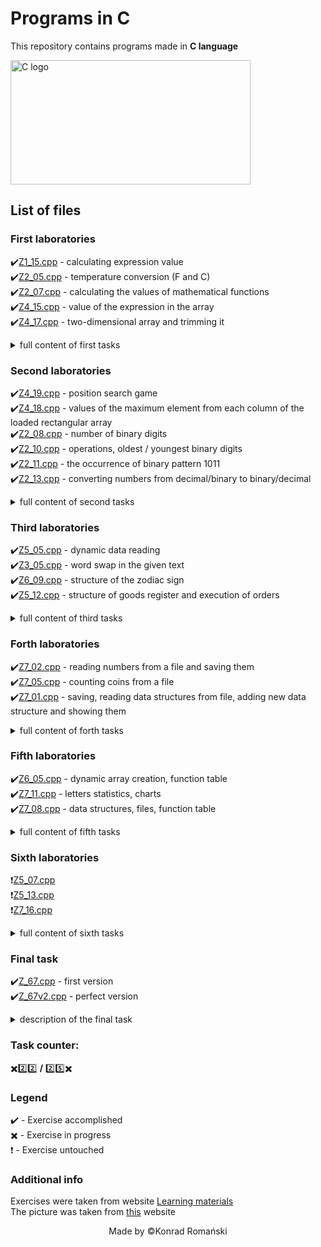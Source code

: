 # Programs in C
This repository contains programs made in **C language**

<img src="https://online.crbtech.in/wp-content/uploads/2019/03/C-programming-768x398.png" alt="C logo" width="384" height="199" alt="C Programming image" title="Image of C programming">

## List of files
### First laboratories
:heavy_check_mark:[Z1_15.cpp](https://github.com/TheSoulsHunter/Programs_in_C/blob/master/Programs_in_C/Z1_15.cpp) - calculating expression value\
:heavy_check_mark:[Z2_05.cpp](https://github.com/TheSoulsHunter/Programs_in_C/blob/master/Programs_in_C/Z2_05.cpp) - temperature conversion (F and C)\
:heavy_check_mark:[Z2_07.cpp](https://github.com/TheSoulsHunter/Programs_in_C/blob/master/Programs_in_C/Z2_07.cpp) - calculating the values of mathematical functions\
:heavy_check_mark:[Z4_15.cpp](https://github.com/TheSoulsHunter/Programs_in_C/blob/master/Programs_in_C/Z4_15.cpp) - value of the expression in the array\
:heavy_check_mark:[Z4_17.cpp](https://github.com/TheSoulsHunter/Programs_in_C/blob/master/Programs_in_C/Z4_17.cpp) - two-dimensional array and trimming it
<details><summary>full content of first tasks</summary>
<p>

#### Z1_15
Opracować program obliczania wartości wyrażenia\
`T = (ln(x - 5) + 1) / (sqrt(y - 3))`\
dla zmiennych x, y typu double. Jeżeli wartości T nie można obliczyć wyprowadzić tekst "Brak rozwiązania.".

#### Z2_05
Opracować program zamiany temperatury wyrażonej w stopniach Celsjusza na stopnie Fahrenheita i odwrotnie.\
`TC =  5/9  ( TF  – 32)`; `TF =  9/5 TC + 32`\
Program powinien pytać o kierunek konwersji, wczytywać temperaturę `TC` lub `TF`
i wyprowadzać wartość przeliczoną wraz z jednostką.

#### Z2_07
Opracować program, który oblicza wartość wskazanej funkcji matematycznej. Program ten w pętli:\
•	wczytuje nową wartość zmiennej x typu double,\
•	pyta o numer funkcji, oblicza i wyprowadza jej wartość (o ile to możliwe):
- 0 - `sin(x)`
- 1 - `tg(x)`
- 2 - `arcsin(x)`
- 3 - `sqrt(x)`
- 4 - `ln(x)`
- 5 - `recip(x)`
- 6 -  `sqr(x)`
- inna wartość - koniec programu

#### Z4_15
Opracować program, który wczytuje dwie tablice jednowymiarowe `A` , `B` obie
n-elementowe (`n < 100`) zawierające liczby typu double i następnie wyprowadza elementy tablicy `C` zdefiniowane jako:\
`Ci = (sin ( Ai )  +  i) / (cos ( Bi )  –  Ai)`\
gdy mianownik = 0 to ułamek = –1\
Kolejność danych : `n`,` A0`, ... `An-1`, `B0`, ... `Bn-1`   (n : int, pozostałe : double)  

#### Z4_17
Opracować program, który wczytuje tablicę dwuwymiarową liczb typu double o `W` wierszach i `K` kolumnach (`W < 50`, `K < 50`) oraz dwie wartości całkowite `x` oraz `y` (sprawdzić czy `0 ≤ x < K` i `0 ≤ y < K`). Następnie program wyprowadza wszystkie kolumny tablicy o indeksach od `x` do `y`.
</p>
</details>

### Second laboratories
:heavy_check_mark:[Z4_19.cpp](https://github.com/TheSoulsHunter/Programs_in_C/blob/master/Programs_in_C/Z4_19.cpp) - position search game\
:heavy_check_mark:[Z4_18.cpp](https://github.com/TheSoulsHunter/Programs_in_C/blob/master/Programs_in_C/Z4_18.cpp) - values of the maximum element from each column of the loaded rectangular array\
:heavy_check_mark:[Z2_08.cpp](https://github.com/TheSoulsHunter/Programs_in_C/blob/master/Programs_in_C/Z2_08.cpp) - number of binary digits\
:heavy_check_mark:[Z2_10.cpp](https://github.com/TheSoulsHunter/Programs_in_C/blob/master/Programs_in_C/Z2_10.cpp) - operations, oldest / youngest binary digits\
:heavy_check_mark:[Z2_11.cpp](https://github.com/TheSoulsHunter/Programs_in_C/blob/master/Programs_in_C/Z2_11.cpp) - the occurrence of binary pattern 1011\
:heavy_check_mark:[Z2_13.cpp](https://github.com/TheSoulsHunter/Programs_in_C/blob/master/Programs_in_C/Z2_13.cpp) - converting numbers from decimal/binary to binary/decimal

<details><summary>full content of second tasks</summary>
<p>

#### Z4_19
Opracować program, który losuje położenie znaku `*` w zakresie `X = 10` do `40`,
`Y = 5` do `15`. Następnie program oczyszcza okno konsoli, wyświetla znak `*` w pozycji `[10, 5]` i przesuwa go reagując na  klawisze strzałek. Gdy znak `*` znajdzie się w wylosowanej pozycji gra się kończy. Program nie zezwala na wyprowadzenie znaku `*` poza podany zakres pozycji.

#### Z4_18
Opracować program, który wczytuje  wierszami elementy tablicy prostokątnej `H`
o wymiarach `W x K` (`W , K < 50`) zawierającą liczby typu double i wyprowadza wartość maksymalnego elementu z każdej kolumny tej tablicy.

#### Z2_08
Opracować program, który oblicza i wyprowadza liczbę cyfr  binarnych `1` występujących w wartości zmiennej Liczba typu unsigned int (wartość Liczby wczytać z klawiatury).

#### Z2_10
Opracować program, który realizuje następujące opcje:
- `N`, `n` - wczytanie wartości zmiennej Sekcja typu unsigned long long,
- `L`, `l` - ustalenie i wyprowadzenie pozycji najstarszej cyfry binarnej `1` występującej w wartości zmiennej  Sekcja,
- `R`, `r` - ustalenie i wyprowadzenie pozycji najmłodszej cyfry binarnej `0` występującej w wartości zmiennej  Sekcja,
- `Q`, `q` - koniec programu.\
Opcje `L` i `R` nie mogą zostać wykonane przed wykonaniem opcji `N`.

#### Z2_11
Opracować program, który ustala, czy w ciągu binarnym będącym wartością zmiennej Alfa typu unsigned int na najstarszych pozycjach występuje wzorzec binarny `1011`. (wartość Alfa wczytać z klawiatury).

#### Z2_13
Opracować program, który wczytuje liczby całkowite dodatnie zapisane jako dziesiętne/binarne i wyprowadza ich wartości w postaci binarnej/dziesiętnej. Liczby dziesiętne poprzedzone są literą `D` (np. `D35409`), liczby binarne poprzedzone są literą `B` (np. `B110100010`) - z funkcji scanf, printf można korzystać jedynie do wprowadzania/wyprowadzania tekstów.

</p>
</details>

### Third laboratories
:heavy_check_mark:[Z5_05.cpp](https://github.com/TheSoulsHunter/Programs_in_C/blob/master/Programs_in_C/Z5_05.cpp) - dynamic data reading\
:heavy_check_mark:[Z3_05.cpp](https://github.com/TheSoulsHunter/Programs_in_C/blob/master/Programs_in_C/Z3_05.cpp) - word swap in the given text\
:heavy_check_mark:[Z6_09.cpp](https://github.com/TheSoulsHunter/Programs_in_C/blob/master/Programs_in_C/Z6_09.cpp) - structure of the zodiac sign\
:heavy_check_mark:[Z5_12.cpp](https://github.com/TheSoulsHunter/Programs_in_C/blob/master/Programs_in_C/Z5_12.cpp) - structure of goods register and execution of orders

<details><summary>full content of third tasks</summary>
<p>

#### Z5_05
Opracować program, który wczytuje elementy typu double do zadeklarowanej dynamicznie tablicy dwuwymiarowej o `N` wierszach i `M` kolumnach (`N` i `M` wczytywane z klawiatury) oraz oblicza ile kolumn posiada sumę  elementów  większą od wartości `X` (również wczytanej z klawiatury).

#### Z3_05
Opracować program makrogenerator, który wczytuje źródłowy tekst wielowyrazowy, zakończony tekstem `@` oraz ciąg par wyrazów do_usunięcia  – do_wstawienia, również zakończony tekstem `@`. Następnie w tekście źródłowym każdy wyraz znajdujący się w zestawie do_usunięcia zostaje zastąpiony odpowiadającym mu wyrazem z zestawu do_wstawienia.
Przykład.\
__Tekst źródłowy__:
```
Na Starym Rynku rozdaja samochody @
```
__Pary wyrazów__:
```
rozdaja kradana
samochody rowery
@
```
__Wynik__:
```
Na Starym Rynku kradna rowery
```

#### Z6_09
Opracować program ustalający znak zodiaku danej osoby. Po wczytaniu numeru dnia
 i numeru miesiąca urodzenia program przegląda tablicę struktur zawierającą nazwy znaków zodiaku i numery dni, w których kolejny znak rozpoczyna się w danym miesiącu

| numer | dane  | miesiąc  |
|:-----:|:-----:|:--------:|
|   0   | nazwa | styczeń  |
|       | dzień |          |
|  ...  |  ...  |   ...    |
|  11   | nazwa | grudzien |
|       | dzien |          |

#### Z5_12
Napisać program, który umożliwia przetwarzanie prostego rejestru towarów.\
Tablica towarów:

| numer |    dane     |
|:-----:|:-----------:|
|   0   | NazwaTowaru |
|       | LiczbaSztuk |
|       | Cena1Sztuki |
|  ...  |     ...     |
|  49   | NazwaTowaru |
|       | LiczbaSztuk |
|       | Cena1Sztuki |

</p>
</details>

### Forth laboratories
:heavy_check_mark:[Z7_02.cpp](https://github.com/TheSoulsHunter/Programs_in_C/blob/master/Programs_in_C/Z7_02.cpp) - reading numbers from a file and saving them\
:heavy_check_mark:[Z7_05.cpp](https://github.com/TheSoulsHunter/Programs_in_C/blob/master/Programs_in_C/Z7_05.cpp) - counting coins from a file\
:heavy_check_mark:[Z7_01.cpp](https://github.com/TheSoulsHunter/Programs_in_C/blob/master/Programs_in_C/Z7_01.cpp) - saving, reading data structures from file, adding new data structure and showing them

<details><summary>full content of forth tasks</summary>
<p>

#### Z7_02
Plik wejściowy zawiera ciąg liczb całkowitych oddzielonych spacjami. Opracować program, który z takiego pliku wejściowego (zapytać o nazwę) przepisuje do pliku wyjściowego (też zapytać o nazwę) tylko te liczby całkowite, które są większe od `137`.

#### Z7_05
Automat do rozpoznawania monet generuje plik tekstowy, który zawiera ciąg znaków opisujących poszczególne monety (bez żadnych znaków rozdzielających):

| moneta | znak |
|:------:|:----:|
|  1 gr  |  c   |
|  2 gr  |  t   |
|  5 gr  |  f   |
| 10 gr  |  d   |
| 20 gr  |  q   |
| 50 gr  |  h   |
|  1 zł  |  K   |
|  2 zł  |  D   |
|  5 zł  |  F   |

#### Z7_01
Opracować program prowadzący spis pracowników firmy (max.. 50 pracowników). Każdy pracownik opisany jest za pomocą struktury zawierającej nazwisko i pensję. Program realizuje następujące polecenia:
- `R` : wczytanie liczby pracowników i tablicy struktur opisujących pracowników z pliku dyskowego (zapytać o nazwę pliku),
- `N` : nowy pracownik - wczytać dane opisujące pracownika i wprowadzić do kolejnej pozycji tabeli struktur,
- `W` : wyświetlanie informacji o wszystkich pracownikach,
- `Z` : zapis liczby pracowników i tabeli pracowników do pliku dyskowego (zapytać o nazwę pliku),
- `K` : koniec programu.

Dla realizacji poszczególnych opcji zdefiniować funkcje.  

</p>
</details>

### Fifth laboratories
:heavy_check_mark:[Z6_05.cpp](https://github.com/TheSoulsHunter/Programs_in_C/blob/master/Programs_in_C/Z6_05.cpp) - dynamic array creation, function table\
:heavy_check_mark:[Z7_11.cpp](https://github.com/TheSoulsHunter/Programs_in_C/blob/master/Programs_in_C/Z7_11.cpp) - letters statistics, charts\
:heavy_check_mark:[Z7_08.cpp](https://github.com/TheSoulsHunter/Programs_in_C/blob/master/Programs_in_C/Z7_08.cpp) - data structures, files, function table

<details><summary>full content of fifth tasks</summary>
<p>

#### Z6_05
Opracować program, który po wczytaniu wartości `n` tworzy dynamicznie tablicę jednowymiarową `T[n]` i wczytuje jej elementy. Następnie program umożliwia wykonanie 3 funkcji:
- `0` : znajduje maksymalny element tablicy `T`,
- `1` : znajduje minimalny element tablicy `T`,
- `2`: oblicza średnią arytmetyczną elementów z tablicy `T`.

Wprowadzenie innego numeru operacji kończy program. Zastosować tablicę wskaźników funkcji.

#### Z7_11
Opracować program, który wyznacza histogram występowania liter a – z w pliku dyskowym [Eden.txt](https://github.com/TheSoulsHunter/Programs_in_C/blob/master/Programs_in_C/Eden.txt). Wyniki wyświetlić w postaci tabeli liczbowej i wykresu wstęgowego.

Przykładowe wyniki:
```

a :  34768 => 23.7%
..............................
z :      235 => 1.2%

a | *****************
.........................
z | **

```

#### Z7_08
W pliku [Pomiary.txt](https://github.com/TheSoulsHunter/Programs_in_C/blob/master/Programs_in_C/Pomiary.txt) zapisane są: liczba serii pomiarów i kolejne serie pomiarów. Pojedyncza seria opisana jest za pomocą następującej struktury:

|        numer serii        |
|:-------------------------:|
|         pomiar_1          |
|         pomiar_2          |
|         pomiar_3          |
|         pomiar_4          |
| kod sposobu przetwarzania |

Numer serii to dowolna liczba typu int, pomiary to liczby double, kod sposobu przetwarzania to liczba typu int o wartości `0 - 2`. Opracować program, który wczytuje kolejne struktury i w zależności od wartości podanego kodu przetwarza pomiary:

| kod |                    opis                    |
|:---:|:------------------------------------------:|
|  0  | obliczenie średniej arytmetycznej pomiarów |
|  1  |  wybranie pomiaru o wartości największej   |
|  2  |  wybranie pomiaru o wartości najmniejszej  |

Jako efekt przetwarzania należy wpisać do pliku [Wyniki.txt](https://github.com/TheSoulsHunter/Programs_in_C/blob/master/Programs_in_C/Wyniki.txt) liczbę serii a następnie ciąg następujących struktur:

|       numer serii        |
|:-------------------------:|
|     wyliczona wartość     |
| kod sposobu przetwarzania |

Dla każdego z trzech sposobów przetwarzania danych pomiarowych zdefiniować funkcję
i zastosować tablicę wskaźników funkcji.


</p>
</details>

### Sixth laboratories
:heavy_exclamation_mark:[Z5_07.cpp](https://github.com/TheSoulsHunter/Programs_in_C/blob/master/Programs_in_C/Z5_07.cpp)\
:heavy_exclamation_mark:[Z5_13.cpp](https://github.com/TheSoulsHunter/Programs_in_C/blob/master/Programs_in_C/Z5_13.cpp)\
:heavy_exclamation_mark:[Z7_16.cpp](https://github.com/TheSoulsHunter/Programs_in_C/blob/master/Programs_in_C/Z7_16.cpp)

<details><summary>full content of sixth tasks</summary>
<p>

#### Z5_07
Opracować program, który umożliwia przetwarzanie tablicy dwuwymiarowej (macierzy) posiadającej 5 kolumn i zawierającej liczby typu double. Program realizuje następujące opcje:
- `1` - wczytanie liczby wierszy tablicy  `ile_w`  (`< 10`) oraz wartości elementów tablicy (wyprowadzać zaproszenie w postaci `Tab[wie][kol] =`  ),
- `2` - wczytanie wartości `X` i obliczenie w każdym wierszu sumy elementów większych od `X`,
- `3` - wczytanie wartości `N` i obliczenie w każdej kolumnie iloczynu `N` początkowych elementów,
- `4` - obliczenie liczby wierszy, w których początkowy element jest większy od ostatniego,
- `5` - obliczenie liczby kolumn, w których występuje przynajmniej jedna wartość `0`,
- `0` - koniec programu.

Dla realizacji opcji `1` do `5` zdefiniować funkcje i zastosować tablicę wskaźników funkcji.

#### Z5_13
Napisać program, który umożliwia przetwarzanie prostego rejestru pracowników

| TablicaPracowników |
|:------------------:|
|      Imie[16]      |
|    Nazwisko[64]    |
|       Pesel        |
|      Imie[16]      |
|    Nazwisko[64]    |
|       Pesel        |
|        ...         |
|      Imie[16]      |
|    Nazwisko[64]    |
|       Pesel        |

Pesel przechowywać jako liczbę typu long long. Program realizuje polecenia:
- `A` – nowy pracownik (dopisywany w następne wolne miejsce) ,
- `B` – wyświetl wszystkich pracowników,
- `C` – sprawdź, czy pracownik o podanym Peselu znajduje się w tabeli i wyświetl jego Nazwisko,
- `D` – usuń pracownika o podanym nazwisku (o ile istnieje w tabeli),
- `E` – zapisanie danych do pliku,
- `F` – odczytanie danych z pliku,
- inna – koniec programu.

`TablicaPracowników` ma mieć długość `100` elementów. Do pliku dyskowego należy zapisywać (i następnie odczytywać) najpierw liczbę ważnych pozycji tabeli, a następnie same te pozycje. Dla realizacji poszczególnych opcji zdefiniować funkcje i zastosować tablicę wskaźników funkcji.

#### Z7_16
Opracować program, który wczytuje rozmiary  `W` i `K` tablicy dwuwymiarowej, tworzy dynamicznie taką tablicę dla liczb unsigned int  i wczytuje jej elementy wierszami. Następnie program wyprowadza na monitor element z wierszy `1` do `W-1` tych kolumn, których element z wiersza o indeksie `0` zawiera:
- na najstarszych pozycja bitowych ciąg `1011` oraz
- na najmłodszych pozycja bitowych ciąg `0010`.

Dla sprawdzenia, czy ciąg binarny spełnia podane warunki zdefiniować funkcję wykorzystującą operatory bitowe.



</p>
</details>

### Final task
:heavy_check_mark:[Z_67.cpp](https://github.com/TheSoulsHunter/Programs_in_C/blob/master/Programs_in_C/Z_67.cpp) - first version\
:heavy_check_mark:[Z_67v2.cpp](https://github.com/TheSoulsHunter/Programs_in_C/blob/master/Programs_in_C/Z_67v2.cpp) - perfect version

<details><summary>description of the final task</summary>
<p>

#### Z_67
Opracować program,  który koduje / dekoduje  pliki zawierające zapis sekwencji nukleotydowej kwasu DNA. W pliku tekstowym `.txt` nukleotydy są reprezentowane	przez dowolną kombinację z powtórzeniami liter `A`, `C`, `G`, `T` zapisaną po 4 litery w 	jednym wierszu np:

| data |
| ---- |
| ACGT |
| TGGA |
| CGTA |
| .... |

Kodowanie polega na przypisaniu każdej literze 2 bitów i umieszczeniu ich w jednym bajcie w takiej kolejności, w takiej występowały w pliku tekstowym.

- `A` - `00`
-	`C` - `01`
-	`G` - `10`
-	`T` - `11`

Kolejne bajty zapisywane są w pliku binarnym `.bin`. Czyli podana jako przykład	sekwencja powinna zostać zapisana w pliku binarnym jako (heksadecymalnie):

`1B E8 6C`

Program powinien umożliwiać wybór operacji kodowania / dekodowania, pytać o	nazwy plików wejściowego i wyjściowego.\
Plik przykładowy: [DNA.txt](https://github.com/TheSoulsHunter/Programs_in_C/blob/master/Programs_in_C/DNA.txt)

</p>
</details>

### Task counter:
:heavy_multiplication_x::two::two: **/** :two::five::heavy_multiplication_x:

### Legend
:heavy_check_mark: - Exercise accomplished\
:heavy_multiplication_x: - Exercise in progress\
:heavy_exclamation_mark: - Exercise untouched

### Additional info
Exercises were taken from website [Learning materials](http://www.cs.put.poznan.pl/jkniat/MatDydakt.html)\
The picture was taken from [this](https://online.crbtech.in/wp-content/uploads/2019/03/C-programming-768x398.png) website

<p align="center">Made by ©Konrad Romański</p>

